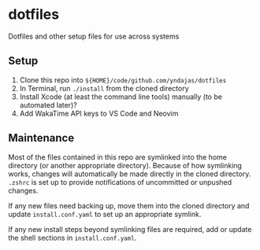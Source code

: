 # dotfiles

Dotfiles and other setup files for use across systems

## Setup

1. Clone this repo into `${HOME}/code/github.com/yndajas/dotfiles`
1. In Terminal, run `./install` from the cloned directory
1. Install Xcode (at least the command line tools) manually (to be automated
   later)?
1. Add WakaTime API keys to VS Code and Neovim

## Maintenance

Most of the files contained in this repo are symlinked into the home directory
(or another appropriate directory). Because of how symlinking works, changes
will automatically be made directly in the cloned directory. `.zshrc` is set up
to provide notifications of uncommitted or unpushed changes.

If any new files need backing up, move them into the cloned directory and update
`install.conf.yaml` to set up an appropriate symlink.

If any new install steps beyond symlinking files are required, add or update the
shell sections in `install.conf.yaml`.

